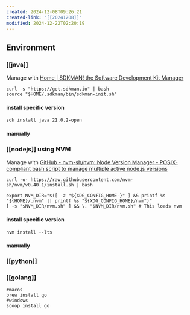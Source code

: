 ```yaml
---
created: 2024-12-08T09:26:21
created-link: "[[20241208]]"
modified: 2024-12-22T02:20:19
---
```


## Environment

### [[java]]

Manage with [Home \| SDKMAN! the Software Development Kit Manager](https://sdkman.io)

```shell
curl -s "https://get.sdkman.io" | bash
source "$HOME/.sdkman/bin/sdkman-init.sh"
```

#### install specific version

```shell
sdk install java 21.0.2-open
```

#### manually

### [[nodejs]] using NVM

Manage with [GitHub - nvm-sh/nvm: Node Version Manager - POSIX-compliant bash script to manage multiple active node.js versions](https://github.com/nvm-sh/nvm)

```shell
curl -o- https://raw.githubusercontent.com/nvm-sh/nvm/v0.40.1/install.sh | bash
```

```shell
export NVM_DIR="$([ -z "${XDG_CONFIG_HOME-}" ] && printf %s "${HOME}/.nvm" || printf %s "${XDG_CONFIG_HOME}/nvm")"
[ -s "$NVM_DIR/nvm.sh" ] && \. "$NVM_DIR/nvm.sh" # This loads nvm
```

#### install specific version

```
nvm install --lts
```

#### manually

### [[python]]

### [[golang]]

```shell
#macos
brew install go
#windows
scoop install go
```
